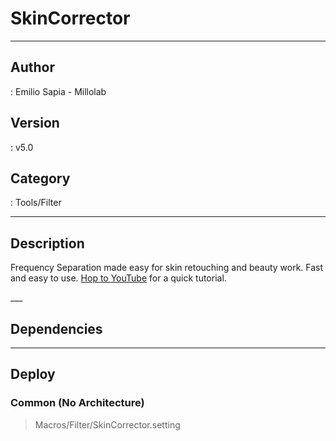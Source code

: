 # SkinCorrector
___

## Author
 : Emilio Sapia - Millolab

## Version
 : v5.0

## Category
 : Tools/Filter
___

## Description
<p>Frequency Separation made easy for skin retouching and beauty work. Fast and easy to use. <a href="https://youtu.be/y4lesRojEeA">Hop to YouTube</a> for a quick tutorial.</p>___

## Dependencies


___

## Deploy

### Common (No Architecture)

> Macros/Filter/SkinCorrector.setting  
